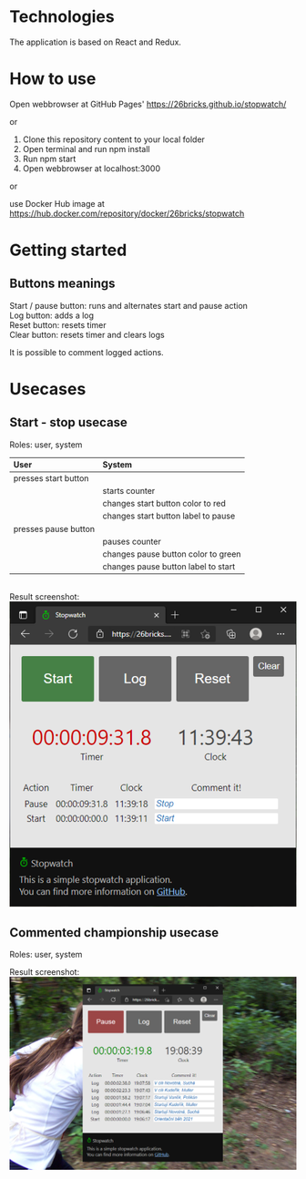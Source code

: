 # Technologies
The application is based on React and Redux.

# How to use
Open webbrowser at GitHub Pages' https://26bricks.github.io/stopwatch/

or

1. Clone this repository content to your local folder
2. Open terminal and run npm install
3. Run npm start
4. Open webbrowser at localhost:3000

or

use Docker Hub image at https://hub.docker.com/repository/docker/26bricks/stopwatch
# Getting started
## Buttons meanings
Start / pause button: runs and alternates start and pause action\
Log button: adds a log\
Reset button: resets timer\
Clear button: resets timer and clears logs

It is possible to comment logged actions.

# Usecases
## Start - stop usecase
Roles: user, system

User  | System
:------------- | :-------------
presses start button|&nbsp;
&nbsp;|starts counter
&nbsp;|changes start button color to red
&nbsp;|changes start button label to pause
presses pause button|&nbsp;
&nbsp;|pauses counter
&nbsp;|changes pause button color to green
&nbsp;|changes pause button label to start

\
Result screenshot:\
![Simple start - stop usage image](/src/stopwatch_start_stop.png)

## Commented championship usecase
Roles: user, system

Result screenshot:
![Orienteering championship usage image](/src/stopwatch_orienteering.png)
